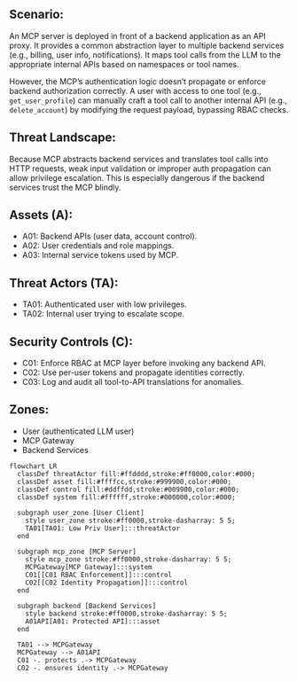 ## Scenario:
An MCP server is deployed in front of a backend application as an API proxy. It provides a common abstraction layer to multiple backend services (e.g., billing, user info, notifications). It maps tool calls from the LLM to the appropriate internal APIs based on namespaces or tool names. 

However, the MCP’s authentication logic doesn’t propagate or enforce backend authorization correctly. A user with access to one tool (e.g., `get_user_profile`) can manually craft a tool call to another internal API (e.g., `delete_account`) by modifying the request payload, bypassing RBAC checks.

## Threat Landscape:
Because MCP abstracts backend services and translates tool calls into HTTP requests, weak input validation or improper auth propagation can allow privilege escalation. This is especially dangerous if the backend services trust the MCP blindly.

## Assets (A):
* A01: Backend APIs (user data, account control).
* A02: User credentials and role mappings.
* A03: Internal service tokens used by MCP.

## Threat Actors (TA):
* TA01: Authenticated user with low privileges.
* TA02: Internal user trying to escalate scope.

## Security Controls (C):
* C01: Enforce RBAC at MCP layer before invoking any backend API.
* C02: Use per-user tokens and propagate identities correctly.
* C03: Log and audit all tool-to-API translations for anomalies.

## Zones:
* User (authenticated LLM user)
* MCP Gateway
* Backend Services

```mermaid
flowchart LR
  classDef threatActor fill:#ffdddd,stroke:#ff0000,color:#000;
  classDef asset fill:#ffffcc,stroke:#999900,color:#000;
  classDef control fill:#ddffdd,stroke:#009900,color:#000;
  classDef system fill:#ffffff,stroke:#000000,color:#000;

  subgraph user_zone [User Client]
    style user_zone stroke:#ff0000,stroke-dasharray: 5 5;
    TA01[TA01: Low Priv User]:::threatActor
  end

  subgraph mcp_zone [MCP Server]
    style mcp_zone stroke:#ff0000,stroke-dasharray: 5 5;
    MCPGateway[MCP Gateway]:::system
    C01[[C01 RBAC Enforcement]]:::control
    C02[[C02 Identity Propagation]]:::control
  end

  subgraph backend [Backend Services]
    style backend stroke:#ff0000,stroke-dasharray: 5 5;
    A01API[A01: Protected API]:::asset
  end

  TA01 --> MCPGateway
  MCPGateway --> A01API
  C01 -. protects .-> MCPGateway
  C02 -. ensures identity .-> MCPGateway
```